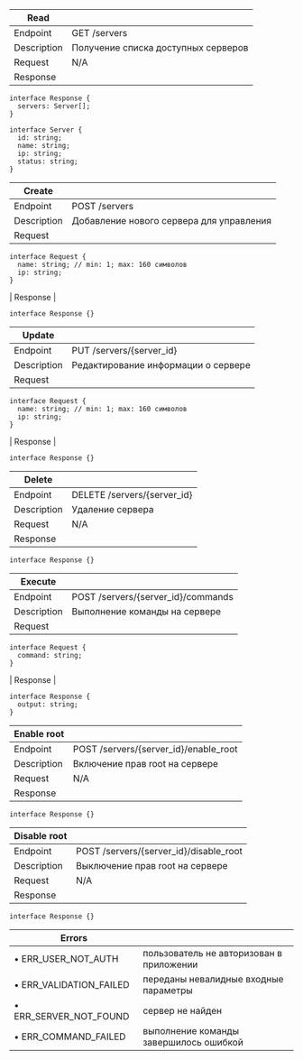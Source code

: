 | Read |  |
| --- | --- |
| Endpoint | GET /servers |
| Description | Получение списка доступных серверов |
| Request | N/A |
| Response | 
```
interface Response {
  servers: Server[];
}

interface Server {
  id: string;
  name: string;
  ip: string;
  status: string;
}
```
| Create |  |
| --- | --- |
| Endpoint | POST /servers |
| Description | Добавление нового сервера для управления |
| Request | 
```
interface Request {
  name: string; // min: 1; max: 160 символов
  ip: string;
}
```
| Response | 
```
interface Response {}
```
| Update |  |
| --- | --- |
| Endpoint | PUT /servers/{server_id} |
| Description | Редактирование информации о сервере |
| Request | 
```
interface Request {
  name: string; // min: 1; max: 160 символов
  ip: string;
}
```
| Response | 
```
interface Response {}
```
| Delete |  |
| --- | --- |
| Endpoint | DELETE /servers/{server_id} |
| Description | Удаление сервера |
| Request | N/A |
| Response | 
```
interface Response {}
```
| Execute |  |
| --- | --- |
| Endpoint | POST /servers/{server_id}/commands |
| Description | Выполнение команды на сервере |
| Request | 
```
interface Request {
  command: string;
}
```
| Response | 
```
interface Response {
  output: string;
}
```
| Enable root |  |
| --- | --- |
| Endpoint | POST /servers/{server_id}/enable_root |
| Description | Включение прав root на сервере |
| Request | N/A |
| Response | 
```
interface Response {}
```
| Disable root |  |
| --- | --- |
| Endpoint | POST /servers/{server_id}/disable_root |
| Description | Выключение прав root на сервере |
| Request | N/A |
| Response | 
```
interface Response {}
```
| Errors |  |
| --- | --- | 
| • ERR_USER_NOT_AUTH | пользователь не авторизован в приложении |
| • ERR_VALIDATION_FAILED | переданы невалидные входные параметры |
| • ERR_SERVER_NOT_FOUND | сервер не найден |
| • ERR_COMMAND_FAILED | выполнение команды завершилось ошибкой |
